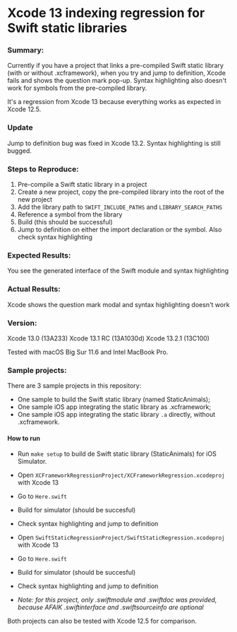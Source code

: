 # Xcode 13 indexing regression for Swift static libraries

### Summary:
Currently if you have a project that links a pre-compiled Swift static library (with or without .xcframework), when you try and jump to definition, Xcode fails and shows the question mark pop-up. Syntax highlighting also doesn't work for symbols from the pre-compiled library.

It's a regression from Xcode 13 because everything works as expected in Xcode 12.5.

### Update

Jump to definition bug was fixed in Xcode 13.2. Syntax highlighting is still bugged.

### Steps to Reproduce:
1. Pre-compile a Swift static library in a project
2. Create a new project, copy the pre-compiled library into the root of the new project
3. Add the library path to `SWIFT_INCLUDE_PATHS` and `LIBRARY_SEARCH_PATHS`
4. Reference a symbol from the library
5. Build (this should be successful)
6. Jump to definition on either the import declaration or the symbol. Also check syntax highlighting

### Expected Results:
You see the generated interface of the Swift module and syntax highlighting

### Actual Results:
Xcode shows the question mark modal and syntax highlighting doesn't work

### Version:
Xcode 13.0 (13A233)
Xcode 13.1 RC (13A1030d)
Xcode 13.2.1 (13C100)

Tested with macOS Big Sur 11.6 and Intel MacBook Pro.

### Sample projects:

There are 3 sample projects in this repository:
- One sample to build the Swift static library (named StaticAnimals);
- One sample iOS app integrating the static library as .xcframework;
- One sample iOS app integrating the static library `.a` directly, without .xcframework.

#### How to run

- Run `make setup` to build de Swift static library (StaticAnimals) for iOS Simulator.

- Open `XCFrameworkRegressionProject/XCFrameworkRegression.xcodeproj` with Xcode 13
- Go to `Here.swift`
- Build for simulator (should be succesful)
- Check syntax highlighting and jump to definition

- Open `SwiftStaticRegressionProject/SwiftStaticRegression.xcodeproj` with Xcode 13
- Go to `Here.swift`
- Build for simulator (should be succesful)
- Check syntax highlighting and jump to definition
- _Note: for this project, only .swiftmodule and .swiftdoc was provided, because AFAIK .swiftinterface and .swiftsourceinfo are optional_

Both projects can also be tested with Xcode 12.5 for comparison.
